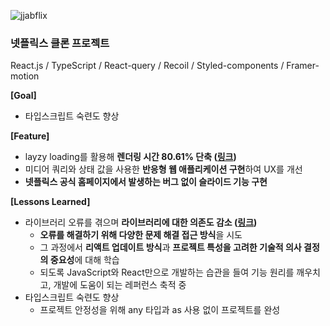 ![jjabflix](https://github.com/jhchoi1182/portfolio/assets/116577489/ad7a30cb-5c01-4930-a004-5c0efec1ddd8)

### **넷플릭스 클론 프로젝트**

React.js / TypeScript / React-query / Recoil / Styled-components / Framer-motion

**[Goal]**

- 타입스크립트 숙련도 향상

**[Feature]**

- layzy loading를 활용해 **렌더링 시간 80.61% 단축 ([링크](https://jhchoi1182.tistory.com/185))**
- 미디어 쿼리와 상태 값을 사용한 **반응형 웹 애플리케이션 구현**하여 UX를 개선
- **넷플릭스 공식 홈페이지에서 발생하는 버그 없이 슬라이드 기능 구현**

**[Lessons Learned]**

- 라이브러리 오류를 겪으며 **라이브러리에 대한 의존도 감소 ([링크](https://jhchoi1182.tistory.com/176))**
  - **오류를 해결하기 위해 다양한 문제 해결 접근 방식**을 시도
  - 그 과정에서 **리액트 업데이트 방식**과 **프로젝트 특성을 고려한 기술적 의사 결정의 중요성**에 대해 학습
  - 되도록 JavaScript와 React만으로 개발하는 습관을 들여 기능 원리를 깨우치고, 개발에 도움이 되는 레퍼런스 축적 중
- 타입스크립트 숙련도 향상
  - 프로젝트 안정성을 위해 any 타입과 as 사용 없이 프로젝트를 완성
